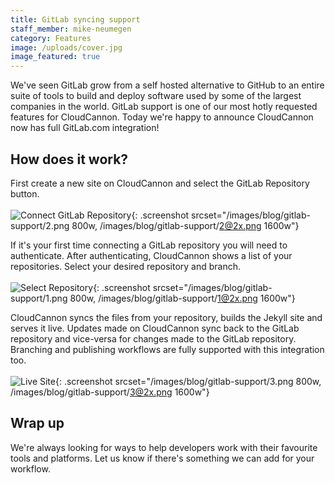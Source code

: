 ```yaml
---
title: GitLab syncing support
staff_member: mike-neumegen
category: Features
image: /uploads/cover.jpg
image_featured: true
---
```


We've seen GitLab grow from a self hosted alternative to GitHub to an entire suite of tools to build and deploy software used by some of the largest companies in the world. GitLab support is one of our most hotly requested features for CloudCannon. Today we're happy to announce CloudCannon now has full GitLab.com integration\!

## How does it work?

First create a new site on CloudCannon and select the GitLab Repository button.<br><br>![Connect GitLab Repository](/images/blog/gitlab-support/2@2x.png){: .screenshot srcset="/images/blog/gitlab-support/2.png 800w, /images/blog/gitlab-support/2@2x.png 1600w"}

If it's your first time connecting a GitLab repository you will need to authenticate. After authenticating, CloudCannon shows a list of your repositories. Select your desired repository and branch.<br><br>![Select Repository](/images/blog/gitlab-support/1@2x.png){: .screenshot srcset="/images/blog/gitlab-support/1.png 800w, /images/blog/gitlab-support/1@2x.png 1600w"}

CloudCannon syncs the files from your repository, builds the Jekyll site and serves it live. Updates made on CloudCannon sync back to the GitLab repository and vice-versa for changes made to the GitLab repository. Branching and publishing workflows are fully supported with this integration too.<br><br>![Live Site](/images/blog/gitlab-support/3@2x.png){: .screenshot srcset="/images/blog/gitlab-support/3.png 800w, /images/blog/gitlab-support/3@2x.png 1600w"}

## Wrap up

We're always looking for ways to help developers work with their favourite tools and platforms. Let us know if there's something we can add for your workflow.